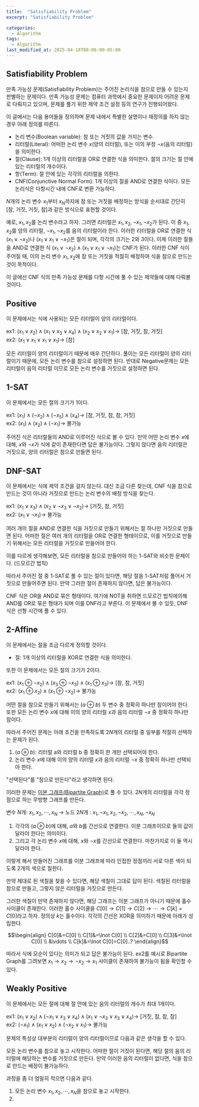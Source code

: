 ```yaml
---
title:  "Satisfiability Problem"
excerpt: "Satisfiability Problem"

categories:
  - Algorithm
tags:
  - Algorithm
last_modified_at: 2025-04-18T08:06:00-05:00
---
```


## Satisfiability Problem

만족 가능성 문제(Satisfiability Problem)는 주어진 논리식을 참으로 만들 수 있는지 판별하는 문제이다. 만족 가능성 문제는 컴퓨터 과학에서 중요한 문제이자 어려운 문제로 다뤄지고 있으며, 문제를 풀기 위한 제약 조건 설정 등의 연구가 진행되어왔다. 

이 글에서는 다음 용어들을 정의하며 문제 내에서 특별한 설명이나 재정의를 하지 않는 경우 아래 정의를 따른다. 

- 논리 변수(Boolean variable): 참 또는 거짓의 값을 가지는 변수.
- 리터럴(Literal): 어떠한 논리 변수 $x$(양의 리터럴), 또는 이의 부정 $\neg x$(음의 리터럴)을 의미한다.
- 절(Clause): 1개 이상의 리터럴을 OR로 연결한 식을 의미한다. 절의 크기는 절 안에 있는 리터럴의 개수이다.
- 항(Term): 절 안에 있는 각각의 리터럴을 의한다.
- CNF(Conjunctive Normal Form): 1개 이상의 절을 AND로 연결한 식이다. 모든 논리식은 다항시간 내에 CNF로 변환 가능하다.

$N$개의 논리 변수 $x_1$부터 $x_N$까지에 참 또는 거짓을 배정하는 방식을 순서대로 간단히 [참, 거짓, 거짓, 참]과 같은 방식으로 표현할 것이다. 

예로, $x_1, x_2$를 논리 변수라고 하자. 그러면 리터럴은 $x_1, x_2, \neg x_1, \neg x_2$가 된다. 이 중 $x_1, x_2$를 양의 리터럴, $\neg x_1, \neg x_2$를 음의 리터럴이라 한다. 
이러한 리터럴을 OR로 연결한 식 $(x_1 \lor \lnot x_2)$나 $(x_1 \lor x_1 \lor \lnot x_1)$은 절이 되며, 각각의 크기는 2와 3이다. 
이제 이러한 절들을 AND로 연결한 식 $(x_1 \lor \lnot x_2) \land (x_1 \lor x_1 \lor \lnot x_1)$는 CNF가 된다. 이러한 CNF 식이 주어질 때, 이의 논리 변수 $x_1, x_2$에 참 또는 거짓을 적절히 배정하여 식을 참으로 만드는 것이 목적이다. 

이 글에선 CNF 식의 만족 가능성 문제를 다항 시간에 풀 수 있는 제약들에 대해 다뤄볼 것이다. 

## Positive

이 문제에서는 식에 사용되는 모든 리터럴이 양의 리터럴이다. 

ex1: $(x_1 \lor x_2) \land (x_1 \lor x_3 \lor x_4) \land (x_2 \lor x_2 \lor x_1) \to$ [참, 거짓, 참, 거짓]    
ex2: $(x_1 \lor x_1 \lor x_1 \lor x_1) \to$ [참]   

모든 리터럴이 양의 리터럴이기 때문에 매우 간단하다. 풀이는 모든 리터럴이 양의 리터럴이기 때문에, 모든 논리 변수를 참으로 설정하면 된다. 반대로 Negative문제는 모든 리터럴이 음의 리터럴 이므로 모든 논리 변수를 거짓으로 설정하면 된다. 

## 1-SAT 

이 문제에서는 모든 절의 크기가 1이다. 

ex1: $(x_1) \land (\lnot x_2) \land (\lnot x_5) \land (x_4) \to$ [참, 거짓, 참, 참, 거짓]  
ex2: $(x_1) \land (x_2) \land (\lnot x_1) \to$ 불가능  

주어진 식은 리터럴들의 AND로 이루어진 식으로 볼 수 있다. 만약 어떤 논리 변수 $x$에 대해, $x$와 $\lnot x$가 식에 같이 존재한다면 답은 불가능이다. 
그렇지 않다면 음의 리터럴은 거짓으로, 양의 리터럴은 참으로 만들면 된다. 

## DNF-SAT 

이 문제에서는 식에 제약 조건을 걸지 않는다. 대신 조금 다른 찾는데, CNF 식을 참으로 만드는 것이 아니라 거짓으로 만드는 논리 변수의 배정 방식을 찾는다. 

ex1: $(x_1 \lor x_3) \land (x_2 \lor \lnot x_3 \lor \lnot x_2) \to$ [거짓, 참, 거짓]   
ex2: $(x_1 \lor \lnot x_1) \to$ 불가능 

여러 개의 절을 AND로 연결한 식을 거짓으로 만들기 위해서는 절 하나만 거짓으로 만들면 된다. 어떠한 절은 여러 개의 리터럴을 OR로 연결한 형태이므로, 이를 거짓으로 만들기 위해서는 모든 리터럴을 거짓으로 만들어야 한다. 

이를 다르게 생각해보면, 모든 리터럴을 참으로 만들어야 하는 1-SAT와 비슷한 문제이다. (드모르간 법칙)  

따라서 주어진 절 중 1-SAT로 풀 수 있는 절이 있다면, 해당 절을 1-SAT처럼 풀어서 거짓으로 만들어주면 된다. 만약 그러한 절이 존재하지 않다면, 답은 불가능이다. 

CNF 식은 OR을 AND로 묶은 형태이다. 여기에 NOT을 취하면 드모르간 법칙에의해 AND를 OR로 묶은 형태가 되며 이를 DNF라고 부른다. 이 문제에서 볼 수 있듯, DNF 식은 선형 시간에 풀 수 있다. 

## 2-Affine

이 문제에서는 절을 조금 다르게 정의할 것이다.   
- 절: 1개 이상의 리터럴을 XOR로 연결한 식을 의미한다.

또한 이 문제에서는 모든 절의 크기가 2이다. 

ex1: $(x_1 ⊕ \lnot x_2) \land (x_3 ⊕ \lnot x_3) \land (x_1 ⊕ x_3) \to$ [참, 참, 거짓]   
ex2: $(x_1 ⊕ x_2) \land (x_1 ⊕ \lnot x_2) \to$ 불가능  

어떤 절을 참으로 만들기 위해서는 $(a ⊕ b)$ 두 변수 중 정확히 하나만 참이어야 한다. 또한 모든 논리 변수 $x$에 대해 이의 양의 리터럴 $x$과 음의 리터럴 $\lnot x$ 중 정확히 하나만 참이다. 

따라서 주어진 문제는 아래 조건을 만족하도록 $2N$개의 리터럴 중 일부를 적절히 선택하는 문제가 된다. 

1. $(a ⊕ b)$: 리터럴 a와 리터럴 b 중 정확히 한 개만 선택되어야 한다.
2. 논리 변수 $x$에 대해 이의 양의 리터럴 $x$과 음의 리터럴 $\lnot x$ 중 정확히 하나만 선택되야 한다. 

"선택된다"를 "참으로 만든다"라고 생각하면 된다.

이러한 문제는 [이분 그래프(Bipartite Graph)](https://ko.wikipedia.org/wiki/%EC%9D%B4%EB%B6%84_%EA%B7%B8%EB%9E%98%ED%94%84)로 풀 수 있다. $2N$개의 리터럴을 각각 정점으로 하는 무방향 그래프를 만든다.   

변수 $N$개: $x_1, x_2, \cdots, x_N$ $\to$ 노드 $2N$개 : $x_1, \lnot x_1, x_2, \lnot x_2, \cdots, x_N, \lnot x_N$

1. 각각의 $(a ⊕ b)$에 대해, $a$와 $b$를 간선으로 연결한다. 이분 그래프이므로 둘의 값이 달라야 한다는 의미이다.        
2. 그리고 각 논리 변수 $x$에 대해, $x$와 $\lnot x$를 간선으로 연결한다. 마찬가지로 이 둘 역시 달라야 한다.

이렇게 해서 만들어진 그래프를 이분 그래프에 따라 인접한 정점끼리 서로 다른 색이 되도록 2개의 색으로 칠한다. 

만약 제대로 된 색칠을 찾을 수 있다면, 해당 색칠이 그대로 답이 된다. 색칠된 리터럴을 참으로 만들고, 그렇지 않은 리터럴을 거짓으로 만든다. 

그러한 색칠이 만약 존재하지 않다면, 해당 그래프는 이분 그래프가 아니기 때문에 홀수 사이클이 존재한다.
이러한 홀수 사이클을 $C[0] \to C[1] \to C[2] \to \cdots \to C[k]=C[0]$라고 하자. 정의상 $k$는 홀수이다. 
각각의 간선은 XOR을 의미하기 때문에 아래가 성립한다. 

$$\begin{align}
C[0]&=C[0] \\
C[1]&=\lnot C[0] \\ 
C[2]&=C[0] \\ 
C[3]&=\lnot C[0] \\ 
&\vdots \\
C[k]&=\lnot C[0]=C[0]..?
\end{align}$$

따라서 식에 모순이 있다는 의미가 되고 답은 불가능이 된다. ex2를 예시로 Bipartite Graph를 그려보면 $x_1 \to x_2 \to \lnot x_2 \to x_1$ 사이클이 존재하여 불가능이 됨을 확인할 수 있다. 

## Weakly Positive 

이 문제에서는 모든 절에 대해 절 안에 있는 음의 리터럴의 개수가 최대 1개이다. 

ex1: $(x_1 \lor x_2) \land (\lnot x_1 \lor x_3 \lor x_4) \land (x_1 \lor \lnot x_3 \lor x_3 \lor x_4) \to$ [거짓, 참, 참, 참]  
ex2: $(\lnot x_1) \land (x_1 \lor x_2) \land (\lnot x_2 \lor x_1) \to$ 불가능  

문제의 특성상 대부분의 리터럴이 양의 리터럴이므로 다음과 같은 생각을 할 수 있다. 

모든 논리 변수를 참으로 놓고 시작한다. 어떠한 절이 거짓이 된다면, 해당 절의 음의 리터럴에 해당하는 변수를 거짓으로 만든다. 
만약 이러한 음의 리터럴이 없다면, 식을 참으로 만드는 배정이 불가능하다. 

과정을 좀 더 엄밀히 적으면 다음과 같다. 

1. 모든 논리 변수 $x_1, x_2, \cdots, x_N$을 참으로 놓고 시작한다.
2. 











